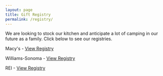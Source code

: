 ```yaml
---
layout: page
title: Gift Registry
permalink: /registry/
---
```


We are looking to stock our kitchen and anticipate a lot of camping in our future as a family.  Click below to see our registries.  

Macy's - [View Registry](http://www1.macys.com/registry/wedding/guest/?registryId=6270622)  
  
Williams-Sonoma - [View Registry](https://secure.williams-sonoma.com/registry/7c6sl6mtfq/registry-list.html)  
  
REI - [View Registry](http://www.rei.com/GiftRegistryDetails/GR111188765)  